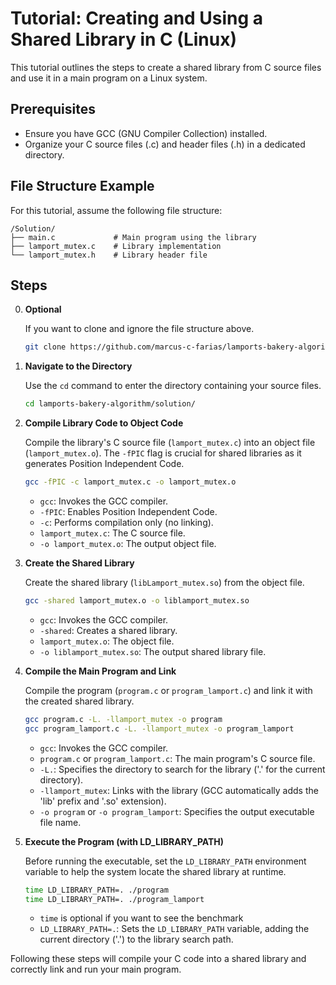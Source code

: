 # Tutorial: Creating and Using a Shared Library in C (Linux)

This tutorial outlines the steps to create a shared library from C source files and use it in a main program on a Linux system.

## Prerequisites

* Ensure you have GCC (GNU Compiler Collection) installed.
* Organize your C source files (.c) and header files (.h) in a dedicated directory.

## File Structure Example

For this tutorial, assume the following file structure:

```
/Solution/
├── main.c             # Main program using the library
├── lamport_mutex.c    # Library implementation
└── lamport_mutex.h    # Library header file
```

## Steps

0.  **Optional**

    If you want to clone and ignore the file structure above.
    ```bash
    git clone https://github.com/marcus-c-farias/lamports-bakery-algorithm.git
    ```

1.  **Navigate to the Directory**

    Use the `cd` command to enter the directory containing your source files.

    ```bash
    cd lamports-bakery-algorithm/solution/
    ```

2.  **Compile Library Code to Object Code**

    Compile the library's C source file (`lamport_mutex.c`) into an object file (`lamport_mutex.o`). The `-fPIC` flag is crucial for shared libraries as it generates Position Independent Code.

    ```bash
    gcc -fPIC -c lamport_mutex.c -o lamport_mutex.o
    ```

    * `gcc`:  Invokes the GCC compiler.
    * `-fPIC`:  Enables Position Independent Code.
    * `-c`:  Performs compilation only (no linking).
    * `lamport_mutex.c`:  The C source file.
    * `-o lamport_mutex.o`:  The output object file.

3.  **Create the Shared Library**

    Create the shared library (`libLamport_mutex.so`) from the object file.

    ```bash
    gcc -shared lamport_mutex.o -o liblamport_mutex.so
    ```

    * `gcc`:  Invokes the GCC compiler.
    * `-shared`:  Creates a shared library.
    * `lamport_mutex.o`:  The object file.
    * `-o liblamport_mutex.so`:  The output shared library file.

4.  **Compile the Main Program and Link**

    Compile the program (`program.c` or `program_lamport.c`) and link it with the created shared library.

    ```bash
    gcc program.c -L. -llamport_mutex -o program
    gcc program_lamport.c -L. -llamport_mutex -o program_lamport
    ```

    * `gcc`:  Invokes the GCC compiler.
    * `program.c` or `program_lamport.c`:  The main program's C source file.
    * `-L.`:  Specifies the directory to search for the library ('.' for the current directory).
    * `-llamport_mutex`:  Links with the library (GCC automatically adds the 'lib' prefix and '.so' extension).
    * `-o program` or `-o program_lamport`:  Specifies the output executable file name.

5.  **Execute the Program (with LD_LIBRARY_PATH)**

    Before running the executable, set the `LD_LIBRARY_PATH` environment variable to help the system locate the shared library at runtime.

    ```bash
    time LD_LIBRARY_PATH=. ./program
    time LD_LIBRARY_PATH=. ./program_lamport
    ```

    * `time` is optional if you want to see the benchmark
    * `LD_LIBRARY_PATH=.`:  Sets the `LD_LIBRARY_PATH` variable, adding the current directory ('.') to the library search path.

Following these steps will compile your C code into a shared library and correctly link and run your main program.
